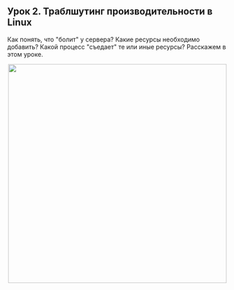 ## Урок 2. Траблшутинг производительности в Linux

Как понять, что "болит" у сервера? Какие ресурсы необходимо добавить? Какой процесс "съедает" те или иные ресурсы? Расскажем в этом уроке.

<p align="center">
<img src="https://github.com/lexche/Testyp/assets/95694325/805d0a76-1365-45c7-8f45-ca1413144492" width="500" height="500">
</p>


